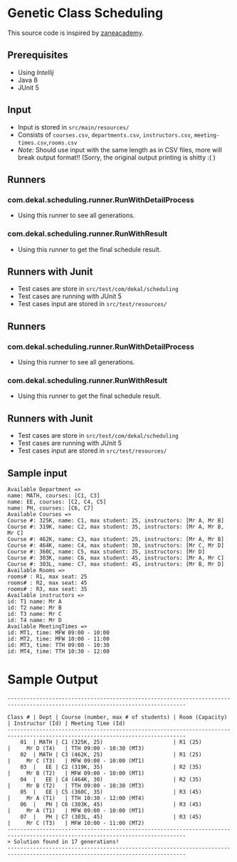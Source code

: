 # Genetic Class Scheduling
This source code is inspired by
[zaneacademy](https://www.youtube.com/watch?v=cn1JyZvV5YA).

## Prerequisites
- Using *Intellij*
- Java 8
- JUnit 5

## Input
- Input is stored in `src/main/resources/`
- Consists of `courses.csv`, `departments.csv`, `instructors.csv`, `meeting-times.csv`,`rooms.csv`
- *Note:* Should use input with the same length as in CSV files, more will break output format!! (Sorry, the original
 output printing is shitty :( )

## Runners
### com.dekal.scheduling.runner.RunWithDetailProcess
- Using this runner to  see all generations.
 
### com.dekal.scheduling.runner.RunWithResult
- Using this runner to get the final schedule result.
 
 
## Runners with Junit
- Test cases are store in `src/test/com/dekal/scheduling`
- Test cases are running with JUnit 5
- Test cases input are stored in `src/test/resources/`
## Runners
### com.dekal.scheduling.runner.RunWithDetailProcess
- Using this runner to  see all generations.

### com.dekal.scheduling.runner.RunWithResult
- Using this runner to get the final schedule result.


## Runners with Junit
- Test cases are store in `src/test/com/dekal/scheduling`
- Test cases are running with JUnit 5
- Test cases input are stored in `src/test/resources/`
 
 
## Sample input
```
Available Department => 
name: MATH, courses: [C1, C3]
name: EE, courses: [C2, C4, C5]
name: PH, courses: [C6, C7]
Available Courses => 
Course #: 325K, name: C1, max student: 25, instructors: [Mr A, Mr B]
Course #: 319K, name: C2, max student: 35, instructors: [Mr A, Mr B, Mr C]
Course #: 462K, name: C3, max student: 25, instructors: [Mr A, Mr B]
Course #: 464K, name: C4, max student: 30, instructors: [Mr C, Mr D]
Course #: 360C, name: C5, max student: 35, instructors: [Mr D]
Course #: 303K, name: C6, max student: 45, instructors: [Mr A, Mr C]
Course #: 303L, name: C7, max student: 45, instructors: [Mr B, Mr D]
Available Rooms =>
rooms# : R1, max seat: 25
rooms# : R2, max seat: 45
rooms# : R3, max seat: 35
Available instructors =>
id: T1 name: Mr A
id: T2 name: Mr B
id: T3 name: Mr C
id: T4 name: Mr D
Available MeetingTimes =>
id: MT1, time: MFW 09:00 - 10:00
id: MT2, time: MFW 10:00 - 11:00
id: MT3, time: TTH 09:00 - 10:30
id: MT4, time: TTH 10:30 - 12:00
```

# Sample Output 
```
------------------------------------------------------------------------------------------------------------------------------

Class # | Dept | Course (number, max # of students) | Room (Capacity) | Instructor (Id) | Meeting Time (Id)                        
------------------------------------------------------------------------------------------------------------------------------
    01  | MATH | C1 (325K, 25)                      | R1 (25)         |     Mr D (T4)   | TTH 09:00 - 10:30 (MT3)                        
    02  | MATH | C3 (462K, 25)                      | R1 (25)         |     Mr C (T3)   | MFW 09:00 - 10:00 (MT1)                        
    03  |   EE | C2 (319K, 35)                      | R2 (35)         |     Mr B (T2)   | MFW 09:00 - 10:00 (MT1)                        
    04  |   EE | C4 (464K, 30)                      | R2 (35)         |     Mr B (T2)   | TTH 09:00 - 10:30 (MT3)                        
    05  |   EE | C5 (360C, 35)                      | R3 (45)         |     Mr A (T1)   | TTH 10:30 - 12:00 (MT4)                        
    06  |   PH | C6 (303K, 45)                      | R3 (45)         |     Mr A (T1)   | MFW 09:00 - 10:00 (MT1)                        
    07  |   PH | C7 (303L, 45)                      | R3 (45)         |     Mr C (T3)   | MFW 10:00 - 11:00 (MT2)                        
------------------------------------------------------------------------------------------------------------------------------
> Solution found in 17 generations!
------------------------------------------------------------------------------------------------------------------------------

```

